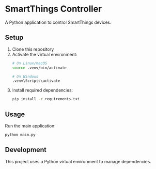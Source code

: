 # SmartThings Controller

A Python application to control SmartThings devices.

## Setup

1. Clone this repository
2. Activate the virtual environment:
   ```bash
   # On Linux/macOS
   source .venv/bin/activate
   
   # On Windows
   .venv\Scripts\activate
   ```
3. Install required dependencies:
   ```bash
   pip install -r requirements.txt
   ```

## Usage

Run the main application:
```bash
python main.py
```

## Development

This project uses a Python virtual environment to manage dependencies.
